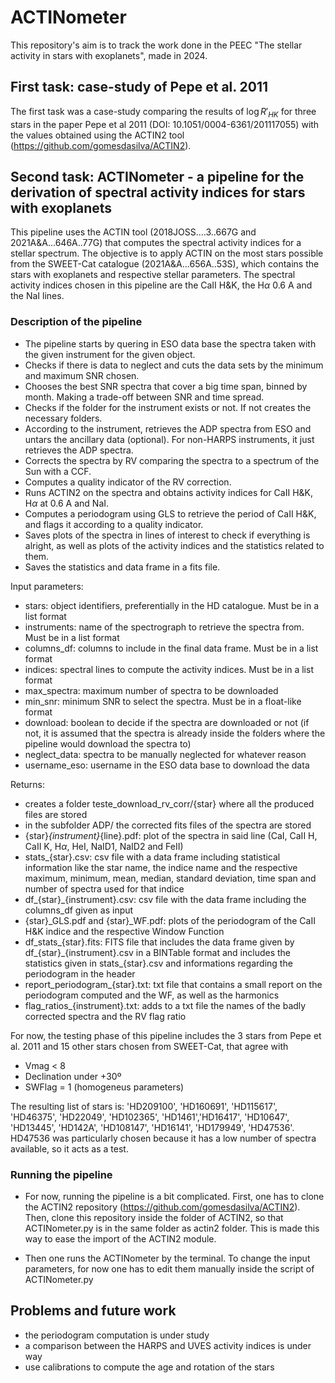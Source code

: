 # ACTINometer

This repository's aim is to track the work done in the PEEC "The stellar activity in stars with exoplanets", made in 2024.

## First task: case-study of Pepe et al. 2011

The first task was a case-study comparing the results of $\log R'_{HK}$ for three stars in the paper Pepe et al 2011 (DOI: 10.1051/0004-6361/201117055) with the values obtained using the ACTIN2 tool (https://github.com/gomesdasilva/ACTIN2).

## Second task: ACTINometer - a pipeline for the derivation of spectral activity indices for stars with exoplanets

This pipeline uses the ACTIN tool (2018JOSS....3..667G and 2021A&A...646A..77G) that computes the spectral activity indices for a stellar spectrum. The objective is to apply ACTIN on the most stars possible from the SWEET-Cat catalogue (2021A&A...656A..53S), which contains the stars with exoplanets and respective stellar parameters. The spectral activity indices chosen in this pipeline are the CaII H&K, the H$\alpha$ 0.6 A and the NaI lines.

### Description of the pipeline

- The pipeline starts by quering in ESO data base the spectra taken with the given instrument for the given object.
- Checks if there is data to neglect and cuts the data sets by the minimum and maximum SNR chosen.
- Chooses the best SNR spectra that cover a big time span, binned by month. Making a trade-off between SNR and time spread.
- Checks if the folder for the instrument exists or not. If not creates the necessary folders.
- According to the instrument, retrieves the ADP spectra from ESO and untars the ancillary data (optional). For non-HARPS instruments, it just retrieves the ADP spectra.
- Corrects the spectra by RV comparing the spectra to a spectrum of the Sun with a CCF.
- Computes a quality indicator of the RV correction.
- Runs ACTIN2 on the spectra and obtains activity indices for CaII H&K, H$\alpha$ at 0.6 A and NaI.
- Computes a periodogram using GLS to retrieve the period of CaII H&K, and flags it according to a quality indicator.
- Saves plots of the spectra in lines of interest to check if everything is alright, as well as plots of the activity indices and the statistics related to them.
- Saves the statistics and data frame in a fits file.

Input parameters:
- stars: object identifiers, preferentially in the HD catalogue. Must be in a list format
- instruments: name of the spectrograph to retrieve the spectra from. Must be in a list format
- columns_df: columns to include in the final data frame. Must be in a list format
- indices: spectral lines to compute the activity indices. Must be in a list format
- max_spectra: maximum number of spectra to be downloaded
- min_snr: minimum SNR to select the spectra. Must be in a float-like format
- download: boolean to decide if the spectra are downloaded or not (if not, it is assumed that the spectra is already inside the folders where 
the pipeline would download the spectra to)
- neglect_data: spectra to be manually neglected for whatever reason
- username_eso: username in the ESO data base to download the data

Returns:
- creates a folder teste_download_rv_corr/{star} where all the produced files are stored
- in the subfolder ADP/ the corrected fits files of the spectra are stored
- {star}_{instrument}_{line}.pdf: plot of the spectra in said line (CaI, CaII H, CaII K, H$\alpha$, HeI, NaID1, NaID2 and FeII)
- stats_{star}.csv: csv file with a data frame including statistical information like the star name, the indice name and the respective maximum, minimum, mean, median, 
standard deviation, time span and number of spectra used for that indice
- df_{star}_{instrument}.csv: csv file with the data frame including the columns_df given as input
- {star}_GLS.pdf and {star}_WF.pdf: plots of the periodogram of the CaII H&K indice and the respective Window Function
- df_stats_{star}.fits: FITS file that includes the data frame given by df\_{star}\_{instrument}.csv in a BINTable format and includes the statistics given in stats_{star}.csv
and informations regarding the periodogram in the header
- report_periodogram_{star}.txt: txt file that contains a small report on the periodogram computed and the WF, as well as the harmonics
- flag_ratios_{instrument}.txt: adds to a txt file the names of the badly corrected spectra and the RV flag ratio

For now, the testing phase of this pipeline includes the 3 stars from Pepe et al. 2011 and 15 other stars chosen from SWEET-Cat, that agree with
- Vmag < 8
- Declination under +30º
- SWFlag = 1 (homogeneus parameters)

The resulting list of stars is:  'HD209100', 'HD160691', 'HD115617', 'HD46375', 'HD22049', 'HD102365', 'HD1461','HD16417', 'HD10647', 'HD13445', 'HD142A', 'HD108147', 'HD16141', 'HD179949', 'HD47536'.
HD47536 was particularly chosen because it has a low number of spectra available, so it acts as a test.

### Running the pipeline

- For now, running the pipeline is a bit complicated. First, one has to clone the ACTIN2 repository (https://github.com/gomesdasilva/ACTIN2). Then, clone this repository inside the folder of ACTIN2, so that ACTINometer.py is in the same folder as actin2 folder. This is made this way to ease the import of the ACTIN2 module.

- Then one runs the ACTINometer by the terminal. To change the input parameters, for now one has to edit them manually inside the script of ACTINometer.py

## Problems and future work

- the periodogram computation is under study
- a comparison between the HARPS and UVES activity indices is under way
- use calibrations to compute the age and rotation of the stars
